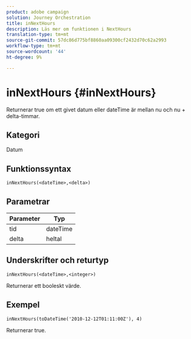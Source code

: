 ```yaml
---
product: adobe campaign
solution: Journey Orchestration
title: inNextHours
description: Läs mer om funktionen i NextHours
translation-type: tm+mt
source-git-commit: 57dc86d775bf8860aa09300cf2432d70c62a2993
workflow-type: tm+mt
source-wordcount: '44'
ht-degree: 9%

---
```



# inNextHours {#inNextHours}

Returnerar true om ett givet datum eller dateTime är mellan nu och nu + delta-timmar.

## Kategori

Datum

## Funktionssyntax

`inNextHours(<dateTime>,<delta>)`

## Parametrar

| Parameter | Typ |
|-----------|------------------|
| tid | dateTime |
| delta | heltal |

## Underskrifter och returtyp

`inNextHours(<dateTime>,<integer>)`

Returnerar ett booleskt värde.

## Exempel

`inNextHours(toDateTime('2010-12-12T01:11:00Z'), 4)`

Returnerar true.
